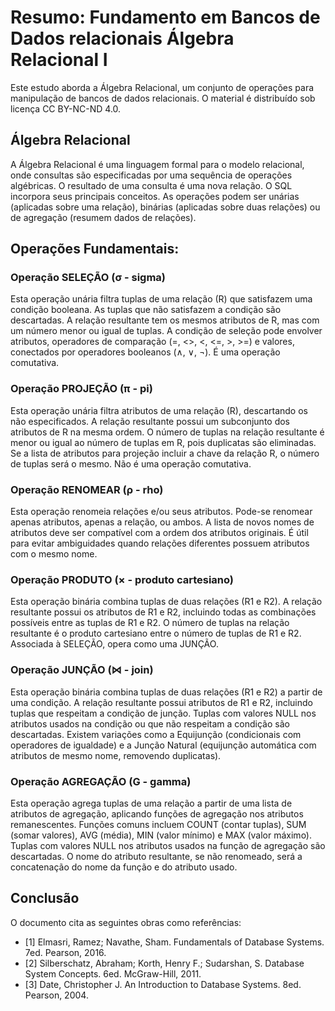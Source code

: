 # Resumo: Fundamento em Bancos de Dados relacionais Álgebra Relacional I

Este estudo aborda a Álgebra Relacional, um conjunto de operações para manipulação de bancos de dados relacionais. O material é distribuído sob licença CC BY-NC-ND 4.0.

## Álgebra Relacional

A Álgebra Relacional é uma linguagem formal para o modelo relacional, onde consultas são especificadas por uma sequência de operações algébricas. O resultado de uma consulta é uma nova relação. O SQL incorpora seus principais conceitos. As operações podem ser unárias (aplicadas sobre uma relação), binárias (aplicadas sobre duas relações) ou de agregação (resumem dados de relações).

## Operações Fundamentais:




### Operação SELEÇÃO (σ - sigma)

Esta operação unária filtra tuplas de uma relação (R) que satisfazem uma condição booleana. As tuplas que não satisfazem a condição são descartadas. A relação resultante tem os mesmos atributos de R, mas com um número menor ou igual de tuplas. A condição de seleção pode envolver atributos, operadores de comparação (=, <>, <, <=, >, >=) e valores, conectados por operadores booleanos (∧, ∨, ¬). É uma operação comutativa.




### Operação PROJEÇÃO (π - pi)

Esta operação unária filtra atributos de uma relação (R), descartando os não especificados. A relação resultante possui um subconjunto dos atributos de R na mesma ordem. O número de tuplas na relação resultante é menor ou igual ao número de tuplas em R, pois duplicatas são eliminadas. Se a lista de atributos para projeção incluir a chave da relação R, o número de tuplas será o mesmo. Não é uma operação comutativa.




### Operação RENOMEAR (ρ - rho)

Esta operação renomeia relações e/ou seus atributos. Pode-se renomear apenas atributos, apenas a relação, ou ambos. A lista de novos nomes de atributos deve ser compatível com a ordem dos atributos originais. É útil para evitar ambiguidades quando relações diferentes possuem atributos com o mesmo nome.




### Operação PRODUTO (× - produto cartesiano)

Esta operação binária combina tuplas de duas relações (R1 e R2). A relação resultante possui os atributos de R1 e R2, incluindo todas as combinações possíveis entre as tuplas de R1 e R2. O número de tuplas na relação resultante é o produto cartesiano entre o número de tuplas de R1 e R2. Associada à SELEÇÃO, opera como uma JUNÇÃO.




### Operação JUNÇÃO (⋈ - join)

Esta operação binária combina tuplas de duas relações (R1 e R2) a partir de uma condição. A relação resultante possui atributos de R1 e R2, incluindo tuplas que respeitam a condição de junção. Tuplas com valores NULL nos atributos usados na condição ou que não respeitam a condição são descartadas. Existem variações como a Equijunção (condicionais com operadores de igualdade) e a Junção Natural (equijunção automática com atributos de mesmo nome, removendo duplicatas).




### Operação AGREGAÇÃO (G - gamma)

Esta operação agrega tuplas de uma relação a partir de uma lista de atributos de agregação, aplicando funções de agregação nos atributos remanescentes. Funções comuns incluem COUNT (contar tuplas), SUM (somar valores), AVG (média), MIN (valor mínimo) e MAX (valor máximo). Tuplas com valores NULL nos atributos usados na função de agregação são descartadas. O nome do atributo resultante, se não renomeado, será a concatenação do nome da função e do atributo usado.

## Conclusão

O documento cita as seguintes obras como referências:

*   [1] Elmasri, Ramez; Navathe, Sham. Fundamentals of Database Systems. 7ed. Pearson, 2016.
*   [2] Silberschatz, Abraham; Korth, Henry F.; Sudarshan, S. Database System Concepts. 6ed. McGraw-Hill, 2011.
*   [3] Date, Christopher J. An Introduction to Database Systems. 8ed. Pearson, 2004.
